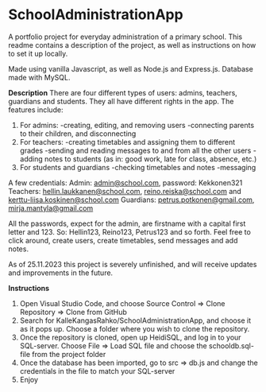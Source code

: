 # SchoolAdministrationApp
A portfolio project for everyday administration of a primary school.
This readme contains a description of the project, as well as instructions on how to set it up locally.

Made using vanilla Javascript, as well as Node.js and Express.js. Database made with MySQL.

**Description**
There are four different types of users: admins, teachers, guardians and students. They all have different rights in the app. 
The features include:
1) For admins:
     -creating, editing, and removing users
     -connecting parents to their children, and disconnecting
3) For teachers:
     -creating timetables and assigning them to different grades
     -sending and reading messages to and from all the other users
     -adding notes to students (as in: good work, late for class, absence, etc.)
4) For students and guardians
     -checking timetables and notes
     -messaging

A few credentials:
Admin: admin@school.com, password: Kekkonen321
Teachers: hellin.laukkanen@school.com, reino.reiska@school.com and kerttu-liisa.koskinen@school.com
Guardians: petrus.potkonen@gmail.com, mirja.mantyla@gmail.com

All the passwords, expect for the admin, are firstname with a capital first letter and 123. So: Hellin123, Reino123, Petrus123 and so forth.
Feel free to click around, create users, create timetables, send messages and add notes.

As of 25.11.2023 this project is severely unfinished, and will receive updates and improvements in the future.

**Instructions**
1) Open Visual Studio Code, and choose Source Control => Clone Repository => Clone from GitHub
2) Search for KalleKangasRahko/SchoolAdministrationApp, and choose it as it pops up. Choose a folder where you wish to clone the repository.
3) Once the repository is cloned, open up HeidiSQL, and log in to your SQL-server. Choose File => Load SQL file and choose the schooldb.sql-file from the project folder
4) Once the database has been imported, go to src => db.js and change the credentials in the file to match your SQL-server
5) Enjoy
